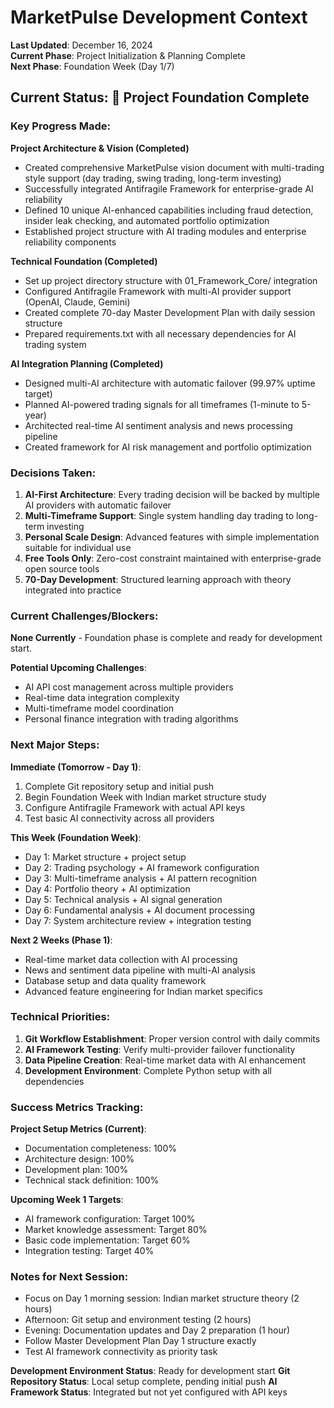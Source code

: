 # MarketPulse Development Context

**Last Updated**: December 16, 2024  
**Current Phase**: Project Initialization & Planning Complete  
**Next Phase**: Foundation Week (Day 1/7)

## Current Status: 🏁 Project Foundation Complete

### Key Progress Made:

**Project Architecture & Vision (Completed)**
- Created comprehensive MarketPulse vision document with multi-trading style support (day trading, swing trading, long-term investing)
- Successfully integrated Antifragile Framework for enterprise-grade AI reliability
- Defined 10 unique AI-enhanced capabilities including fraud detection, insider leak checking, and automated portfolio optimization
- Established project structure with AI trading modules and enterprise reliability components

**Technical Foundation (Completed)**  
- Set up project directory structure with 01_Framework_Core/ integration
- Configured Antifragile Framework with multi-AI provider support (OpenAI, Claude, Gemini)
- Created complete 70-day Master Development Plan with daily session structure
- Prepared requirements.txt with all necessary dependencies for AI trading system

**AI Integration Planning (Completed)**
- Designed multi-AI architecture with automatic failover (99.97% uptime target)
- Planned AI-powered trading signals for all timeframes (1-minute to 5-year)
- Architected real-time AI sentiment analysis and news processing pipeline
- Created framework for AI risk management and portfolio optimization

### Decisions Taken:

1. **AI-First Architecture**: Every trading decision will be backed by multiple AI providers with automatic failover
2. **Multi-Timeframe Support**: Single system handling day trading to long-term investing
3. **Personal Scale Design**: Advanced features with simple implementation suitable for individual use
4. **Free Tools Only**: Zero-cost constraint maintained with enterprise-grade open source tools
5. **70-Day Development**: Structured learning approach with theory integrated into practice

### Current Challenges/Blockers:

**None Currently** - Foundation phase is complete and ready for development start.

**Potential Upcoming Challenges**:
- AI API cost management across multiple providers
- Real-time data integration complexity
- Multi-timeframe model coordination
- Personal finance integration with trading algorithms

### Next Major Steps:

**Immediate (Tomorrow - Day 1)**:
1. Complete Git repository setup and initial push
2. Begin Foundation Week with Indian market structure study
3. Configure Antifragile Framework with actual API keys
4. Test basic AI connectivity across all providers

**This Week (Foundation Week)**:
- Day 1: Market structure + project setup
- Day 2: Trading psychology + AI framework configuration  
- Day 3: Multi-timeframe analysis + AI pattern recognition
- Day 4: Portfolio theory + AI optimization
- Day 5: Technical analysis + AI signal generation
- Day 6: Fundamental analysis + AI document processing
- Day 7: System architecture review + integration testing

**Next 2 Weeks (Phase 1)**:
- Real-time market data collection with AI processing
- News and sentiment data pipeline with multi-AI analysis
- Database setup and data quality framework
- Advanced feature engineering for Indian market specifics

### Technical Priorities:

1. **Git Workflow Establishment**: Proper version control with daily commits
2. **AI Framework Testing**: Verify multi-provider failover functionality
3. **Data Pipeline Creation**: Real-time market data with AI enhancement
4. **Development Environment**: Complete Python setup with all dependencies

### Success Metrics Tracking:

**Project Setup Metrics (Current)**:
- Documentation completeness: 100%
- Architecture design: 100%
- Development plan: 100%
- Technical stack definition: 100%

**Upcoming Week 1 Targets**:
- AI framework configuration: Target 100%
- Market knowledge assessment: Target 80%
- Basic code implementation: Target 60%
- Integration testing: Target 40%

### Notes for Next Session:

- Focus on Day 1 morning session: Indian market structure theory (2 hours)
- Afternoon: Git setup and environment testing (2 hours)  
- Evening: Documentation updates and Day 2 preparation (1 hour)
- Follow Master Development Plan Day 1 structure exactly
- Test AI framework connectivity as priority task

**Development Environment Status**: Ready for development start
**Git Repository Status**: Local setup complete, pending initial push
**AI Framework Status**: Integrated but not yet configured with API keys